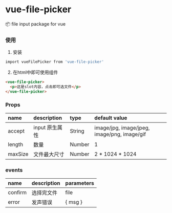# vue-file-picker
📦 file input package for vue

### 使用
1. 安装
```bash
import vueFilePicker from 'vue-file-picker'
```
2. 在html中即可使用组件
``` html
<vue-file-picker>
  <p>这是slot内容，点击即可选文件</p>
</vue-file-picker>
```

### Props

| name     | description              | type     | default value |
| :---------------- | :----------------------- | :------  | :------------ |
| accept             | input 原生属性                 | String    | image/jpg, image/jpeg, image/png, image/gif          |
| length             | 数量                 | Number    | 1          |
| maxSize             | 文件最大尺寸                 | Number    | 2 * 1024 * 1024       |

### events

| name     | description              | parameters     |
| :---------------- | :----------------------- | :------  |
| confirm            | 选择完文件                 |  file   |
| error            | 发声错误                 |  { msg }   |
